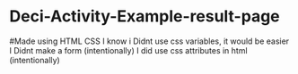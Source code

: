 # Deci-Activity-Example-result-page
#Made using 
HTML
CSS
I know i Didnt use css variables, it would be easier 
I Didnt make a form (intentionally)
I did use css attributes in html (intentionally)

